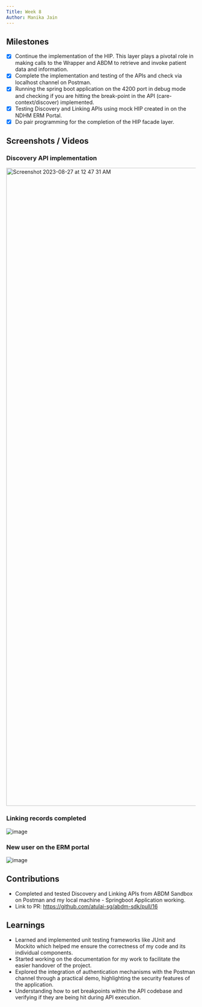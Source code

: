```yaml
---
Title: Week 8
Author: Manika Jain
---
```


## Milestones
- [x] Continue the implementation of the HIP. This layer plays a pivotal role in making calls to the Wrapper and ABDM to retrieve and invoke patient data and information.
- [x] Complete the implementation and testing of the APIs and check via localhost channel on Postman. 
- [x] Running the spring boot application on the 4200 port in debug mode and checking if you are hitting the break-point in the API (care-context/discover) implemented. 
- [x] Testing Discovery and Linking APIs using mock HIP created in on the NDHM ERM Portal. 
- [x] Do pair programming for the completion of the HIP facade layer.  

## Screenshots / Videos 
### Discovery API implementation
<img width="1698" alt="Screenshot 2023-08-27 at 12 47 31 AM" src="https://github.com/manikajain11/c4gt-milestones/assets/72864182/5fa8066a-520f-4084-bb39-21608e0854ca">

### Linking records completed
![image](https://github.com/manikajain11/c4gt-milestones/assets/72864182/0d3a2443-25eb-46eb-9c2f-b47972238ac8)

### New user on the ERM portal
![image](https://github.com/manikajain11/c4gt-milestones/assets/72864182/3f2e02ca-399b-4363-85c3-9af39cf990dd)


## Contributions
- Completed and tested Discovery and Linking APIs from ABDM Sandbox on Postman and my local machine - Springboot Application working. 
- Link to PR: https://github.com/atulai-sg/abdm-sdk/pull/16

## Learnings
- Learned and implemented unit testing frameworks like JUnit and Mockito which helped me ensure the correctness of my code and its individual components.
- Started working on the documentation for my work to facilitate the easier handover of the project. 
- Explored the integration of authentication mechanisms with the Postman channel through a practical demo, highlighting the security features of the application.
- Understanding how to set breakpoints within the API codebase and verifying if they are being hit during API execution.
